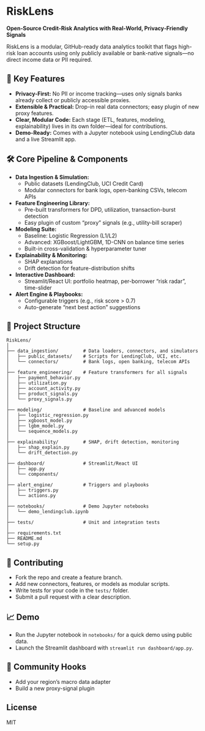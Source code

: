 # RiskLens

**Open‑Source Credit‑Risk Analytics with Real‑World, Privacy‑Friendly Signals**

RiskLens is a modular, GitHub-ready data analytics toolkit that flags high-risk loan accounts using only publicly available or bank-native signals—no direct income data or PII required.

## 🚀 Key Features
- **Privacy-First:** No PII or income tracking—uses only signals banks already collect or publicly accessible proxies.
- **Extensible & Practical:** Drop-in real data connectors; easy plugin of new proxy features.
- **Clear, Modular Code:** Each stage (ETL, features, modeling, explainability) lives in its own folder—ideal for contributions.
- **Demo-Ready:** Comes with a Jupyter notebook using LendingClub data and a live Streamlit app.

## 🛠️ Core Pipeline & Components
- **Data Ingestion & Simulation:**
  - Public datasets (LendingClub, UCI Credit Card)
  - Modular connectors for bank logs, open-banking CSVs, telecom APIs
- **Feature Engineering Library:**
  - Pre-built transformers for DPD, utilization, transaction-burst detection
  - Easy plugin of custom “proxy” signals (e.g., utility-bill scraper)
- **Modeling Suite:**
  - Baseline: Logistic Regression (L1/L2)
  - Advanced: XGBoost/LightGBM, 1D-CNN on balance time series
  - Built-in cross-validation & hyperparameter tuner
- **Explainability & Monitoring:**
  - SHAP explanations
  - Drift detection for feature-distribution shifts
- **Interactive Dashboard:**
  - Streamlit/React UI: portfolio heatmap, per-borrower “risk radar”, time-slider
- **Alert Engine & Playbooks:**
  - Configurable triggers (e.g., risk score > 0.7)
  - Auto-generate “next best action” suggestions

## 📂 Project Structure
```
RiskLens/
│
├── data_ingestion/         # Data loaders, connectors, and simulators
│   ├── public_datasets/    # Scripts for LendingClub, UCI, etc.
│   └── connectors/         # Bank logs, open banking, telecom APIs
│
├── feature_engineering/    # Feature transformers for all signals
│   ├── payment_behavior.py
│   ├── utilization.py
│   ├── account_activity.py
│   ├── product_signals.py
│   └── proxy_signals.py
│
├── modeling/               # Baseline and advanced models
│   ├── logistic_regression.py
│   ├── xgboost_model.py
│   ├── lgbm_model.py
│   └── sequence_models.py
│
├── explainability/         # SHAP, drift detection, monitoring
│   ├── shap_explain.py
│   └── drift_detection.py
│
├── dashboard/              # Streamlit/React UI
│   ├── app.py
│   └── components/
│
├── alert_engine/           # Triggers and playbooks
│   ├── triggers.py
│   └── actions.py
│
├── notebooks/              # Demo Jupyter notebooks
│   └── demo_lendingclub.ipynb
│
├── tests/                  # Unit and integration tests
│
├── requirements.txt
├── README.md
└── setup.py
```

## 🧩 Contributing
- Fork the repo and create a feature branch.
- Add new connectors, features, or models as modular scripts.
- Write tests for your code in the `tests/` folder.
- Submit a pull request with a clear description.

## 📈 Demo
- Run the Jupyter notebook in `notebooks/` for a quick demo using public data.
- Launch the Streamlit dashboard with `streamlit run dashboard/app.py`.

## 📣 Community Hooks
- Add your region’s macro data adapter
- Build a new proxy-signal plugin

## License
MIT 
